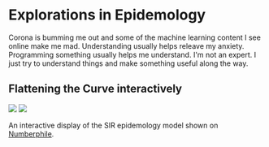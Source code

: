 # Explorations in Epidemology

Corona is bumming me out and some of the machine learning content I see online make me mad. Understanding usually helps releave my anxiety. Programming something usually helps me understand. I'm not an expert. I just try to understand things and make something useful along the way.

## Flattening the Curve interactively
[![](https://img.shields.io/badge/view-notebook-orange)](Flattening_the_Curve_Interactively.ipynb) [![](https://img.shields.io/badge/open-colab-yellow)](https://colab.research.google.com/github/jesperdramsch/corona/blob/master/Flattening_the_Curve_Interactively.ipynb)

An interactive display of the SIR epidemology model shown on [Numberphile](https://www.youtube.com/watch?v=k6nLfCbAzgo).
